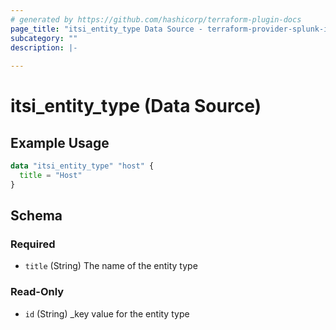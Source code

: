 ```yaml
---
# generated by https://github.com/hashicorp/terraform-plugin-docs
page_title: "itsi_entity_type Data Source - terraform-provider-splunk-itsi"
subcategory: ""
description: |-
  
---
```


# itsi_entity_type (Data Source)



## Example Usage

```terraform
data "itsi_entity_type" "host" {
  title = "Host"
}
```

<!-- schema generated by tfplugindocs -->
## Schema

### Required

- `title` (String) The name of the entity type

### Read-Only

- `id` (String) _key value for the entity type


